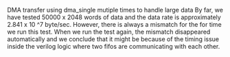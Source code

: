DMA transfer using dma_single mutiple times to handle large data
By far, we have tested 50000 x 2048 words of data and the data rate is approximately 2.841 x 10 ^7 byte/sec.
However, there is always a mismatch for the for time we run this test. When we run the test again, the mismatch disappeared automatically and we conclude that it might be because of the timing issue inside the verilog logic where two fifos are communicating with each other.
